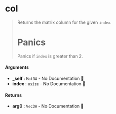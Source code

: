 # col

>  Returns the matrix column for the given `index`.
>  # Panics
>  Panics if `index` is greater than 2.

#### Arguments

- **\_self** : `Mat3A` \- No Documentation 🚧
- **index** : `usize` \- No Documentation 🚧

#### Returns

- **arg0** : `Vec3A` \- No Documentation 🚧